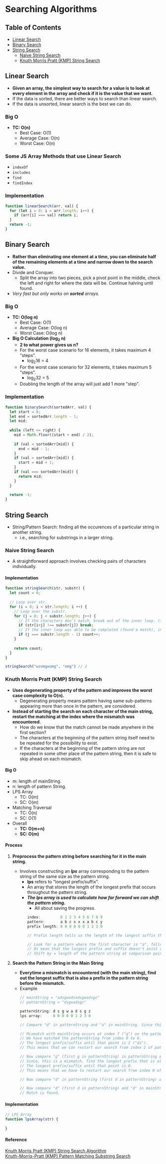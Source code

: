 # Searching Algorithms

## Table of Contents
- [Linear Search](#linear-search)
- [Binary Search](#binary-search)
- [String Search](#string-search)
  - [Naive String Search](#naive-string-search)
  - [Knuth Morris Pratt (KMP) String Search](#knuth-morris-pratt-kmp-string-search)

## Linear Search
- **Given an array, the simplest way to search for a value is to look at every element in the array and check if it is the value that we want.**
- If the data is sorted, there are better ways to search than linear search.
- If the data is unsorted, linear search is the best we can do.
### Big O
- **TC: O(n)**
  - Best Case: O(1)
  - Average Case: O(n)
  - Worst Case: O(n)
### Some JS Array Methods that use Linear Search
- `indexOf`
- `includes`
- `find`
- `findIndex`
### Implementation
```js
function linearSearch(arr, val) {
  for (let i = 0; i < arr.length; i++) {
    if (arr[i] === val) return i;
  }
  return -1;
}
```

## Binary Search
- **Rather than eliminating one element at a time, you can eliminate half of the remaining elements at a time and narrow down to the search value.**
- Divide and Conquer.
  - Split the array into two pieces, pick a pivot point in the middle, check the left and right for where the data will be. Continue halving until found.
- *Very fast but only works on **sorted** arrays.*
### Big O
- **TC: O(log n)**
  - Best Case: O(1)
  - Average Case: O(log n)
  - Worst Case: O(log n)
- **Big O Calculation (log<sub>2</sub> n)**
  - **2 to what power gives us n?**
  - For the worst case scenario for 16 elements, it takes maximum 4 "steps".
    - log<sub>2</sub>16 = 4
  - For the worst case scenario for 32 elements, it takes maximum 5 "steps".
    - log<sub>2</sub>32 = 5
  - Doubling the length of the array will just add 1 more "step".
### Implementation
```js
function binarySearch(sortedArr, val) {
  let start = 0;
  let end = sortedArr.length - 1;
  let mid;
  
  while (left <= right) {
    mid = Math.floor((start + end) / 2);
    
    if (val < sortedArr[mid]) {
      end = mid - 1;
    }
    if (val > sortedArr[mid]) {
      start = mid + 1;
    }
    if (val === sortedArr[mid]) {
      return mid;
    }
  }
  
  return -1;
}
```

## String Search
- String/Pattern Search: finding all the occurences of a particular string in another string.
  - i.e., searching for substrings in a larger string.
### Naive String Search
- A straightforward approach involves checking pairs of characters individually.
#### Implementation
```js
function stringSearch(str, substr) {
  let count = 0;
  
  // Loop over str.
  for (i = 0; i < str.length; i ++) {
    // Loop over the substr.
    for (j = 0; j < substr.length; j++) {
      // If the characters don't match, break out of the inner loop. (i+j to check the proceeding chars in str1).
      if (str[i+j] !== substr[j]) break;
      // If the inner loop was able to be completed (found a match), increment the count.
      if (j === substr.length - 1) count++;
    }
    
    return count;
  }  
}

stringSearch("wzomgwomg", "omg") // 2
```
### Knuth Morris Pratt (KMP) String Search
- **Uses degenerating property of the pattern and improves the worst case complexity to O(n).**
  - Degenerating property means pattern having same sub-patterns appearing more than once in the pattern, are considered.
- **Instead of starting the search on each character of the main string, restart the matching at the index where the mismatch was encountered.**
  - How do we know that the match cannot be made anywhere in the first section?
  - The characters at the beginning of the pattern string itself need to be repeated for the possibility to exist.
  - If the characters at the beginning of the pattern string are not repeated in some other place of the pattern string, then it is safe to skip ahead on each mismatch.
#### Big O
- m: length of mainString.
- n: length of pattern String.
- LPS Array
  - TC: O(m)
  - SC: O(m)
- Matching Traversal
  - TC: O(n)
  - SC: O(1)
- Overall
  - **TC: O(m+n)**
  - **SC: O(m)**
#### Process
1) **Preprocess the pattern string before searching for it in the main string.**
    - Involves constructing an ***lps*** array corresponding to the pattern string of the same size as the pattern string.
      - **lps** refers to "longest prefix/suffix".
      - An array that stores the length of the longest prefix that occurs throughout the pattern string.
      - ***The lps array is used to calculate how far forward we can shift the pattern string.***
        - All about saving the progress.
        ```js
        index:         0 1 2 3 4 5 6 7 8 9
        pattern:       a b c x x x a b c y
        prefix length: 0 0 0 0 0 0 1 2 3 0
        
        // Prefix length tells us the length of the longest suffix that is also a prefix until that point.
        
        // Look for a pattern where the first character is "a", followed by the rest of the characters in the pattern string.
        // 0s mean that the longest prefix and suffix doesn't exist up to that point; hence, indicates the amount that we can shift forward.
        // Shift by = length of the pattern string at comparison point - corresponding value in the prefix length array.
        ```

2) **Search the Pattern String in the Main String**
    - **Everytime a mismatch is encountered (with the main string), find out the longest suffix that is also a prefix in the pattern string before the mismatch.**
    - Example
      ```js
      // mainString = "adsgwadsxdsgwadsgz"
      // patternString = "dsgwadsgz"

      patternString: d s g w a d s g z
      lps array:     0 0 0 0 0 1 2 3 0

      // Compare "d" in patternString and "a" in mainString. Since this is a mismatch, move on to compare next character in mainString.

      // Mismatch with mainString occurs at index 7 ("g") on the patternString.
      // We have matched the patternString from index 0 to 6.
      // The longest prefix/suffix until that point is 2 ("ds").
      // This means that we can restart our search from index 2 of patternString with the mismatch point in mainString. We've prevented going backwards from our progress in mainString.

      // Now compare "g" (first g in patternString) in patternString and "x" in mainString.
      // Since, this is a mismatch, find the longest prefix that is also a suffix in patternString before the mismatch point.
      // The longest prefix/suffix until that point is 0.
      // This means that we have to restart our search from index 0 of patternString with the mismatch point in mainString.

      // Now compare "d" in patternString (first d in patternString) and "x" in mainString. Since this is a mismatch, move on to compare next character in mainString.

      // Now compare "d" (first d in patternString) and "d" in mainString.
      // Match is found.
      ```
#### Implementation
```js
// LPS Array
function lpsArray(str) {
  
}
```
#### Reference
[Knuth Morris Pratt (KMP) String Search Algorithm](https://www.youtube.com/watch?v=EL4ZbRF587g&ab_channel=StableSort)  
[Knuth-Morris-Pratt (KMP) Pattern Matching Substring Search](https://www.youtube.com/watch?v=BXCEFAzhxGY)
